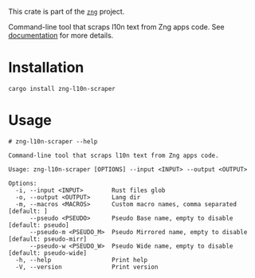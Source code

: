 <!--do doc --readme header-->
This crate is part of the [`zng`](https://github.com/zng-ui/zng?tab=readme-ov-file#crates) project.

Command-line tool that scraps l10n text from Zng apps code. See [documentation] for more details.

# Installation

```console
cargo install zng-l10n-scraper
```

# Usage

```console
# zng-l10n-scraper --help

Command-line tool that scraps l10n text from Zng apps code.

Usage: zng-l10n-scraper [OPTIONS] --input <INPUT> --output <OUTPUT>

Options:
  -i, --input <INPUT>        Rust files glob
  -o, --output <OUTPUT>      Lang dir
  -m, --macros <MACROS>      Custom macro names, comma separated [default: ]
      --pseudo <PSEUDO>      Pseudo Base name, empty to disable [default: pseudo]
      --pseudo-m <PSEUDO_M>  Pseudo Mirrored name, empty to disable [default: pseudo-mirr]
      --pseudo-w <PSEUDO_W>  Pseudo Wide name, empty to disable [default: pseudo-wide]    
  -h, --help                 Print help
  -V, --version              Print version

```

[documentation]: https://zng-ui.github.io/doc/zng/l10n/macro.l10n.html#scrap-template

<!--do doc --readme features-->
